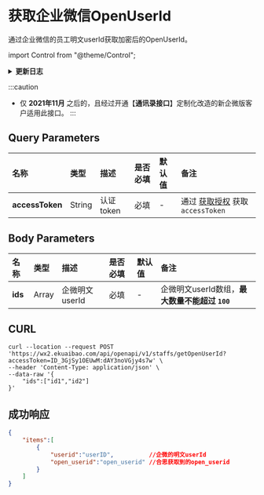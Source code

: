 # 获取企业微信OpenUserId
通过企业微信的员工明文userId获取加密后的OpenUserId。

import Control from "@theme/Control";

<Control
method="POST"
url="/api/openapi/v1/staffs/getOpenUserId"
/>

<details>
  <summary><b>更新日志</b></summary>
  <div>

- [**1.5.1**](/updateLog/update-log#151)
  - 🆕 新增了本接口。

</div>
</details>

:::caution
- 仅 **2021年11月** 之后的，且经过开通【**通讯录接口**】定制化改造的新企微版客户适用此接口。
:::

## Query Parameters

| 名称 | 类型 | 描述 | 是否必填 | 默认值 | 备注 |
| :--- | :--- | :--- | :--- |:--- | :--- |
| **accessToken**  | String | 认证token    | 必填  | - | 通过 [获取授权](/docs/open-api/getting-started/auth) 获取 `accessToken` |

##  Body Parameters

| 名称 | 类型 | 描述 | 是否必填 | 默认值 | 备注 |
| :--- | :--- | :--- | :--- |:--- | :--- |
|**ids**| Array | 企微明文userId | 必填  | - | 企微明文userId数组，**最大数量不能超过 `100`** |

## CURL
```shell
curl --location --request POST 'https://wx2.ekuaibao.com/api/openapi/v1/staffs/getOpenUserId?accessToken=ID_3GjSy1OEUwM:dAY3noVGjy4s7w' \
--header 'Content-Type: application/json' \
--data-raw '{
    "ids":["id1","id2"]
}'
```

## 成功响应

```json
{
    "items":[
        {
            "userid":"userID",          //企微的明文userId
            "open_userid":"open_userid" //合思获取到的open_userid
        }
    ]
}
```
